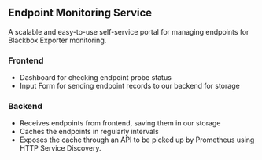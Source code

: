 ## Endpoint Monitoring Service
A scalable and easy-to-use self-service portal for managing endpoints for Blackbox Exporter monitoring.

### Frontend
- Dashboard for checking endpoint probe status
- Input Form for sending endpoint records to our backend for storage

### Backend
- Receives endpoints from frontend, saving them in our storage
- Caches the endpoints in regularly intervals
- Exposes the cache through an API to be picked up by Prometheus using HTTP Service Discovery.